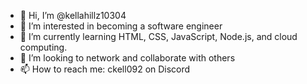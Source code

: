 - 👋 Hi, I’m @kellahillz10304
- 👀 I’m interested in becoming a software engineer
- 🌱 I’m currently learning HTML, CSS, JavaScript, Node.js, and cloud computing. 
- 💞️ I’m looking to network and collaborate with others
- 📫 How to reach me: ckell092 on Discord

<!---
kellahillz10304/kellahillz10304 is a ✨ special ✨ repository because its `README.md` (this file) appears on your GitHub profile.
You can click the Preview link to take a look at your changes.
--->
